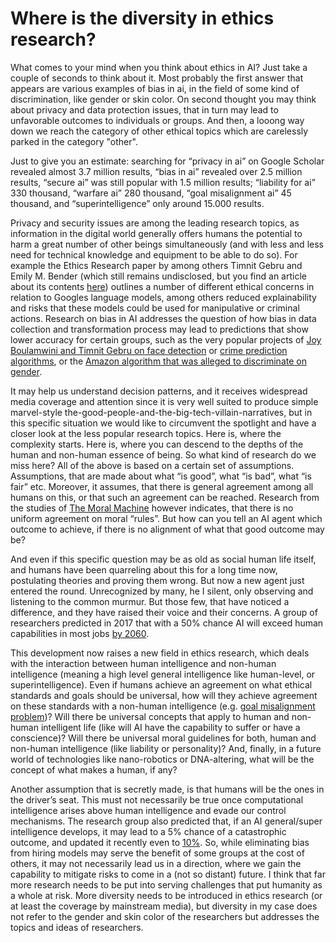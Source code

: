 # Where is the diversity in ethics research?

What comes to your mind when you think about ethics in AI? Just take a couple of seconds to think about it. Most probably the first answer that appears are various examples of bias in ai, in the field of some kind of discrimination, like gender or skin color. On second thought you may think about privacy and data protection issues, that in turn may lead to unfavorable outcomes to individuals or groups. And then, a looong way down we reach the category of other ethical topics which are carelessly parked in the category "other". 

Just to give you an estimate: searching for “privacy in ai” on Google Scholar revealed almost 3.7 million results, “bias in ai” revealed over 2.5 million results, “secure ai” was still popular with 1.5 million results; “liability for ai” 330 thousand, “warfare ai” 280 thousand, “goal misalignment ai” 45 thousand, and “superintelligence” only around 15.000 results.

Privacy and security issues are among the leading research topics, as information in the digital world generally offers humans the potential to harm a great number of other beings simultaneously (and with less and less need for technical knowledge and equipment to be able to do so). For example the Ethics Research paper by among others Timnit Gebru and Emily M. Bender (which still remains undisclosed, but you find an article about its contents [here]( https://www.technologyreview.com/2020/12/04/1013294/google-ai-ethics-research-paper-forced-out-timnit-gebru/)) outlines a number of different ethical concerns in relation to Googles language models, among others reduced explainability and risks that these models could be used for manipulative or criminal actions. 
Research on bias in AI addresses the question of how bias in data collection and transformation process may lead to predictions that show lower accuracy for certain groups, such as the very popular projects of [Joy Boulamwini and Timnit Gebru on face detection]( https://www.media.mit.edu/people/joyab/overview/) or [crime prediction algorithms]( https://www.technologyreview.com/2020/07/17/1005396/predictive-policing-algorithms-racist-dismantled-machine-learning-bias-criminal-justice/), or the [Amazon algorithm that was alleged to discriminate on gender]( https://www.reuters.com/article/us-amazon-com-jobs-automation-insight-idUSKCN1MK08G). 

It may help us understand decision patterns, and it receives widespread media coverage and attention since it is very well suited to produce simple marvel-style the-good-people-and-the-big-tech-villain-narratives, but in this specific situation we would like to circumvent the spotlight and have a closer look at the less popular research topics. Here is, where the complexity starts. Here is, where you can descend to the depths of the human and non-human essence of being. 
So what kind of research do we miss here? All of the above is based on a certain set of assumptions. Assumptions, that are made about what “is good”, what “is bad”, what “is fair” etc. Moreover, it assumes, that there is general agreement among all humans on this, or that such an agreement can be reached. Research from the studies of [The Moral Machine]( https://www.moralmachine.net/) however indicates, that there is no uniform agreement on moral “rules”. But how can you tell an AI agent which outcome to achieve, if there is no alignment of what that good outcome may be?

And even if this specific question may be as old as social human life itself, and humans have been quarreling about this for a long time now, postulating theories and proving them wrong. But now a new agent just entered the round. Unrecognized by many, he I silent, only observing and listening to the common murmur. But those few, that have noticed a difference, and they have raised their voice and their concerns. A group of researchers predicted in 2017 that with a 50% chance AI will exceed human capabilities in most jobs [by 2060]( https://80000hours.org/podcast/episodes/katja-grace-forecasting-technology/). 

This development now raises a new field in ethics research, which deals with the interaction between human intelligence and non-human intelligence (meaning a high level general intelligence like human-level, or superintelligence). Even if humans achieve an agreement on what ethical standards and goals should be universal, how will they achieve agreement on these standards with a non-human intelligence (e.g. [goal misalignment problem]( https://80000hours.org/problem-profiles/positively-shaping-artificial-intelligence/))? Will there be universal concepts that apply to human and non-human intelligent life (like will AI have the capability to suffer or have a conscience)? Will there be universal moral guidelines for both, human and non-human intelligence (like liability or personality)? And, finally, in a future world of technologies like nano-robotics or DNA-altering, what will be the concept of what makes a human, if any?

Another assumption that is secretly made, is that humans will be the ones in the driver’s seat. This must not necessarily be true once computational intelligence arises above human intelligence and evade our control mechanisms. The research group also predicted that, if an AI general/super intelligence develops, it may lead to a 5% chance of a catastrophic outcome, and updated it recently even to [10%]( https://80000hours.org/problem-profiles/positively-shaping-artificial-intelligence/).
So, while eliminating bias from hiring models may serve the benefit of some groups at the cost of others, it may not necessarily lead us in a direction, where we gain the capability to mitigate risks to come in a (not so distant) future. I think that far more research needs to be put into serving challenges that put humanity as a whole at risk. More diversity needs to be introduced in ethics research (or at least the coverage by mainstream media), but diversity in my case does not refer to the gender and skin color of the researchers but addresses the topics and ideas of researchers. 


